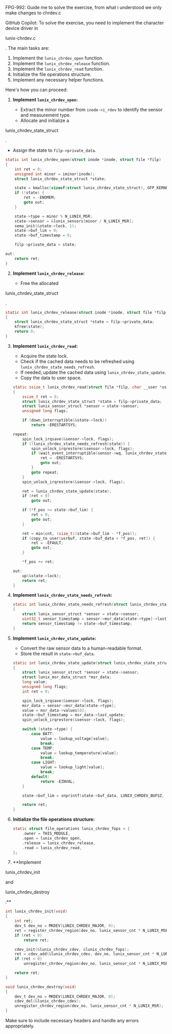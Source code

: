 FPG-992: Guide me to solve the exercise, from what i understood we only make changes to chrdev.c

GitHub Copilot: To solve the exercise, you need to implement the character device driver in 

lunix-chrdev.c

. The main tasks are:

1. Implement the `lunix_chrdev_open` function.
2. Implement the `lunix_chrdev_release` function.
3. Implement the `lunix_chrdev_read` function.
4. Initialize the file operations structure.
5. Implement any necessary helper functions.

Here's how you can proceed:

1. **Implement `lunix_chrdev_open`:**

   - Extract the minor number from `inode->i_rdev` to identify the sensor and measurement type.
   - Allocate and initialize a 

lunix_chrdev_state_struct

.
   - Assign the state to `filp->private_data`.

   ```c
   static int lunix_chrdev_open(struct inode *inode, struct file *filp)
   {
       int ret = 0;
       unsigned int minor = iminor(inode);
       struct lunix_chrdev_state_struct *state;

       state = kmalloc(sizeof(struct lunix_chrdev_state_struct), GFP_KERNEL);
       if (!state) {
           ret = -ENOMEM;
           goto out;
       }

       state->type = minor % N_LUNIX_MSR;
       state->sensor = &lunix_sensors[minor / N_LUNIX_MSR];
       sema_init(&state->lock, 1);
       state->buf_lim = 0;
       state->buf_timestamp = 0;

       filp->private_data = state;

   out:
       return ret;
   }
   ```

2. **Implement `lunix_chrdev_release`:**

   - Free the allocated 

lunix_chrdev_state_struct

.

   ```c
   static int lunix_chrdev_release(struct inode *inode, struct file *filp)
   {
       struct lunix_chrdev_state_struct *state = filp->private_data;
       kfree(state);
       return 0;
   }
   ```

3. **Implement `lunix_chrdev_read`:**

   - Acquire the state lock.
   - Check if the cached data needs to be refreshed using `lunix_chrdev_state_needs_refresh`.
   - If needed, update the cached data using `lunix_chrdev_state_update`.
   - Copy the data to user space.

   ```c
   static ssize_t lunix_chrdev_read(struct file *filp, char __user *usrbuf, size_t cnt, loff_t *f_pos)
   {
       ssize_t ret = 0;
       struct lunix_chrdev_state_struct *state = filp->private_data;
       struct lunix_sensor_struct *sensor = state->sensor;
       unsigned long flags;

       if (down_interruptible(&state->lock))
           return -ERESTARTSYS;

   repeat:
       spin_lock_irqsave(&sensor->lock, flags);
       if (!lunix_chrdev_state_needs_refresh(state)) {
           spin_unlock_irqrestore(&sensor->lock, flags);
           if (wait_event_interruptible(sensor->wq, lunix_chrdev_state_needs_refresh(state))) {
               ret = -ERESTARTSYS;
               goto out;
           }
           goto repeat;
       }
       spin_unlock_irqrestore(&sensor->lock, flags);

       ret = lunix_chrdev_state_update(state);
       if (ret < 0)
           goto out;

       if (*f_pos >= state->buf_lim) {
           ret = 0;
           goto out;
       }

       ret = min(cnt, (size_t)(state->buf_lim - *f_pos));
       if (copy_to_user(usrbuf, state->buf_data + *f_pos, ret)) {
           ret = -EFAULT;
           goto out;
       }

       *f_pos += ret;

   out:
       up(&state->lock);
       return ret;
   }
   ```

4. **Implement `lunix_chrdev_state_needs_refresh`:**

   ```c
   static int lunix_chrdev_state_needs_refresh(struct lunix_chrdev_state_struct *state)
   {
       struct lunix_sensor_struct *sensor = state->sensor;
       uint32_t sensor_timestamp = sensor->msr_data[state->type]->last_update;
       return sensor_timestamp != state->buf_timestamp;
   }
   ```

5. **Implement `lunix_chrdev_state_update`:**

   - Convert the raw sensor data to a human-readable format.
   - Store the result in `state->buf_data`.

   ```c
   static int lunix_chrdev_state_update(struct lunix_chrdev_state_struct *state)
   {
       struct lunix_sensor_struct *sensor = state->sensor;
       struct lunix_msr_data_struct *msr_data;
       long value;
       unsigned long flags;
       int ret = 0;

       spin_lock_irqsave(&sensor->lock, flags);
       msr_data = sensor->msr_data[state->type];
       value = msr_data->values[0];
       state->buf_timestamp = msr_data->last_update;
       spin_unlock_irqrestore(&sensor->lock, flags);

       switch (state->type) {
           case BATT:
               value = lookup_voltage[value];
               break;
           case TEMP:
               value = lookup_temperature[value];
               break;
           case LIGHT:
               value = lookup_light[value];
               break;
           default:
               return -EINVAL;
       }

       state->buf_lim = snprintf(state->buf_data, LUNIX_CHRDEV_BUFSZ, "%ld\n", value);

       return ret;
   }
   ```

6. **Initialize the file operations structure:**

   ```c
   static struct file_operations lunix_chrdev_fops = {
       .owner = THIS_MODULE,
       .open = lunix_chrdev_open,
       .release = lunix_chrdev_release,
       .read = lunix_chrdev_read,
   };
   ```

7. **Implement 

lunix_chrdev_init

 and 

lunix_chrdev_destroy

:**

   ```c
   int lunix_chrdev_init(void)
   {
       int ret;
       dev_t dev_no = MKDEV(LUNIX_CHRDEV_MAJOR, 0);
       ret = register_chrdev_region(dev_no, lunix_sensor_cnt * N_LUNIX_MSR, "lunix");
       if (ret < 0)
           return ret;

       cdev_init(&lunix_chrdev_cdev, &lunix_chrdev_fops);
       ret = cdev_add(&lunix_chrdev_cdev, dev_no, lunix_sensor_cnt * N_LUNIX_MSR);
       if (ret < 0)
           unregister_chrdev_region(dev_no, lunix_sensor_cnt * N_LUNIX_MSR);

       return ret;
   }

   void lunix_chrdev_destroy(void)
   {
       dev_t dev_no = MKDEV(LUNIX_CHRDEV_MAJOR, 0);
       cdev_del(&lunix_chrdev_cdev);
       unregister_chrdev_region(dev_no, lunix_sensor_cnt * N_LUNIX_MSR);
   }
   ```

Make sure to include necessary headers and handle any errors appropriately.
